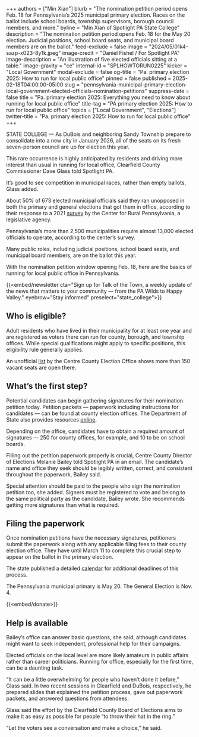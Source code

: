 +++
authors = ["Min Xian"]
blurb = "The nomination petition period opens Feb. 18 for Pennsylvania’s 2025 municipal primary election. Races on the ballot include school boards, township supervisors, borough council members, and more."
byline = "Min Xian of Spotlight PA State College"
description = "The nomination petition period opens Feb. 18 for the May 20 election. Judicial positions, school board seats, and municipal board members are on the ballot."
feed-exclude = false
image = "2024/05/01k4-sazp-x023-8y1k.jpeg"
image-credit = "Daniel Fishel / For Spotlight PA"
image-description = "An illustration of five elected officials sitting at a table."
image-gravity = "ce"
internal-id = "SPLHOWTORUN0225"
kicker = "Local Government"
modal-exclude = false
og-title = "Pa. primary election 2025: How to run for local public office"
pinned = false
published = 2025-02-18T04:00:00-05:00
slug = "pennsylvania-municipal-primary-election-local-government-elected-officials-nomination-petitions"
suppress-date = false
title = "Pa. primary election 2025: Everything you need to know about running for local public office"
title-tag = "PA primary election 2025: How to run for local public office"
topics = ["Local Government", "Elections"]
twitter-title = "Pa. primary election 2025: How to run for local public office"
+++

STATE COLLEGE —&nbsp;As DuBois and neighboring Sandy Township prepare to consolidate into a new city in January 2026, all of the seats on its fresh seven-person council are up for election this year.

This rare occurrence is highly anticipated by residents and driving more interest than usual in running for local office, Clearfield County Commissioner Dave Glass told Spotlight PA.

It’s good to see competition in municipal races, rather than empty ballots, Glass added.

About 50% of 673 elected municipal officials said they ran unopposed in both the primary and general elections that got them in office, according to their response to a 2021 <a href="https://rural.pa.gov/getfile.cfm?file=Resources/fact-sheets/Survey-of-Municipal-Officials-2021.pdf&amp;view=true">survey</a> by the Center for Rural Pennsylvania, a legislative agency.

Pennsylvania’s more than 2,500 municipalities require almost 13,000 elected officials to operate, according to the center’s survey.

Many public roles, including judicial positions, school board seats, and municipal board members, are on the ballot this year.

With the nomination petition window opening Feb. 18, here are the basics of running for local public office in Pennsylvania.

{{<embed/newsletter cta="Sign up for Talk of the Town, a weekly update of the news that matters to your community — from the PA Wilds to Happy Valley." eyebrow="Stay informed" preselect="state_college">}}

## Who is eligible?

Adult residents who have lived in their municipality for at least one year and are registered as voters there can run for county, borough, and township offices. While special qualifications might apply to specific positions, this eligibility rule generally applies.

An unofficial <a href="https://centrecountypa.gov/DocumentCenter/View/30149/2025-Municipal-Primary-Vacancies-Unofficial-List">list</a> by the Centre County Election Office shows more than 150 vacant seats are open there.

## What’s the first step?

Potential candidates can begin gathering signatures for their nomination petition today. Petition packets — paperwork including instructions for candidates — can be found at county election offices. The Department of State also provides resources <a href="https://www.pa.gov/agencies/dos/programs/voting-and-elections/running-for-office.html">online</a>.

Depending on the office, candidates have to obtain a required amount of signatures — 250 for county offices, for example, and 10 to be on school boards.

Filling out the petition paperwork properly is crucial, Centre County Director of Elections Melanie Bailey told Spotlight PA in an email. The candidate’s name and office they seek should be legibly written, correct, and consistent throughout the paperwork, Bailey said.

Special attention should be paid to the people who sign the nomination petition too, she added. Signers must be registered to vote and belong to the same political party as the candidate, Bailey wrote. She recommends getting more signatures than what is required.

## Filing the paperwork

Once nomination petitions have the necessary signatures, petitioners submit the paperwork along with any applicable filing fees to their county election office. They have until March 11 to complete this crucial step to appear on the ballot in the primary election.

The state published a detailed <a href="https://www.pa.gov/content/dam/copapwp-pagov/en/dos/programs/voting-and-elections/running-for-office/2025/2025-municipal-election-calendar.pdf">calendar</a> for additional deadlines of this process.

The Pennsylvania municipal primary is May 20. The General Election is Nov. 4.

{{<embed/donate>}}

## Help is available

Bailey’s office can answer basic questions, she said, although candidates might want to seek independent, professional help for their campaigns.

Elected officials on the local level are more likely amateurs in public affairs rather than career politicians. Running for office, especially for the first time, can be a daunting task.

“It can be a little overwhelming for people who haven’t done it before,” Glass said. In two recent sessions in Clearfield and DuBois, respectively, he prepared slides that explained the petition process, gave out paperwork packets, and answered questions from attendees.

Glass said the effort by the Clearfield County Board of Elections aims to make it as easy as possible for people “to throw their hat in the ring.”

“Let the voters see a conversation and make a choice,” he said.

